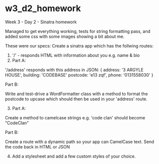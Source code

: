 # w3_d2_homework
Week 3 - Day 2 - Sinatra homework

Managed to get everything working, tests for string formatting pass, and added some css with some images showing a bit about me.

These were our specs:
Create a sinatra app which has the follwing routes:

1. '/' - responds HTML with information about you e.g. name & bio
2. Part A:

'/address' responds with this address in JSON:
	{
		address: '3 ARGYLE HOUSE',
		building: 'CODEBASE'
		postcode: 'e13 zqf',
		phone: '0131558030'
	}
	
Part B:

Write and test-drive a WordFormatter class with a method to format the postcode to upcase which should then be used in your 'address' route.

3. Part A:

Create a method to camelcase strings e.g. 'code clan' should become "CodeClan"

Part B:

Create a route with a dynamic path so your app can CamelCase text. Send the code back in HTML or JSON

4. Add a stylesheet and add a few custom styles of your choice.
